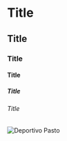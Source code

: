 # Title
## Title
### Title
#### Title
##### Title
###### Title
![Deportivo Pasto](https://www.clipartmax.com/png/middle/118-1186939_deportivo-pasto.png)
